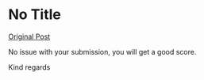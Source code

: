 # No Title

[Original Post](https://discourse.onlinedegree.iitm.ac.in/t/168916/18)

<p>No issue with your submission, you will get a good score.</p>
<p>Kind regards</p>